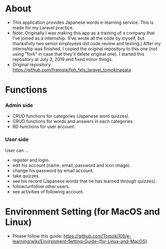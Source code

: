 # About
* This application provides Japanese words e-learning service. This is made for my Laravel practice.
* Note: Originally I was making this app as a training of a company that I've joined as a internship. (I've wrote all the code by myself, but thanksfully two senior employees did code review and testing.) After my internship was finished, I copied the original repository to this one (not using "fork" in case that they'll delete original one). I started this repository at July 3, 2019 and fixed minor things. 
* Original repository: https://github.com/framgia/fph_fels_laravel_tomokinagata  

# Functions
### Admin side
* CRUD functions for categories (Japanese word quizzes).
* CRUD functions for words and answers in each categories.
* RD functions for user account.

### User side
User can ... 
* register and login.
* edit his account (name, email, password and icon image).
* change his password by email account.
* take quizzes.
* see his record (Japanese words that he has learned through quizzes).
* follow/unfollow other users.
* see activities of following account.

# Environment Setting (for MacOS and Linux)
* Please follow this guide: https://github.com/Tomoki108/e-learning/wiki/Environment-Setting-Guide-(for-Linux-and-MacOS). 
